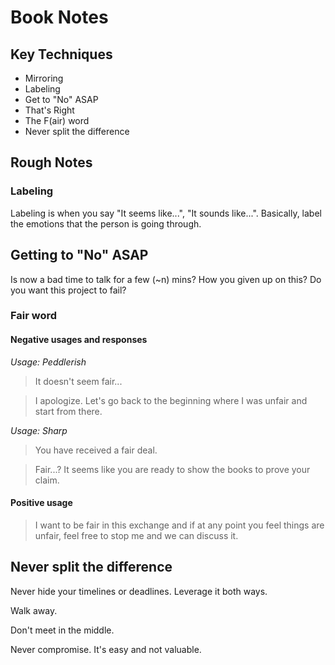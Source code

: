 # Book Notes

## Key Techniques
- Mirroring
- Labeling
- Get to "No" ASAP
- That's Right
- The F(air) word
- Never split the difference

## Rough Notes

### Labeling
Labeling is when you say "It seems like...", "It sounds like...".
Basically, label the emotions that the person is going through.

## Getting to "No" ASAP
Is now a bad time to talk for a few (~n) mins?
How you given up on this?
Do you want this project to fail?

### Fair word

#### Negative usages and responses

*Usage: Peddlerish*
> It doesn't seem fair... 

> I apologize. Let's go back to the beginning where I was unfair and start from there.

*Usage: Sharp*
> You have received a fair deal.

> Fair...? It seems like you are ready to show the books to prove your claim.

#### Positive usage

> I want to be fair in this exchange and if at any point you feel things are unfair, feel free to stop me and we can discuss it.

## Never split the difference

Never hide your timelines or deadlines.
Leverage it both ways.

Walk away.

Don't meet in the middle.

Never compromise. It's easy and not valuable.
